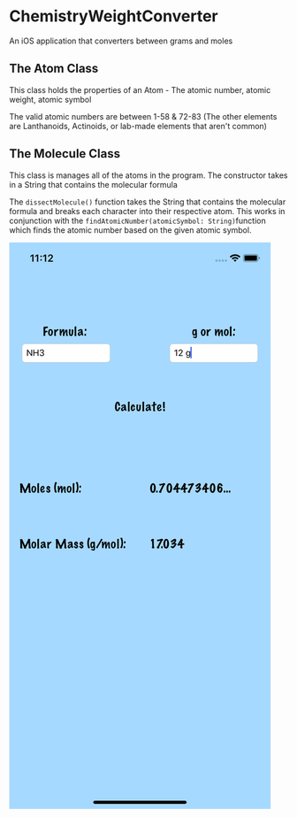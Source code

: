 # ChemistryWeightConverter
An iOS application that converters between grams and moles

## The Atom Class
This class holds the properties of an Atom - The atomic number, atomic weight, atomic symbol

The valid atomic numbers are between 1-58 & 72-83 (The other elements are Lanthanoids, Actinoids, or lab-made elements that aren't common)

## The Molecule Class
This class is manages all of the atoms in the program. The constructor takes in a String that contains the molecular formula

The `dissectMolecule()` function takes the String that contains the molecular formula and breaks each character into their respective atom. This works in conjunction with the `findAtomicNumber(atomicSymbol: String)`function which finds the atomic number based on the given atomic symbol.

![](ChemistryWeightConverter/ChemistryWeightConverter/GramsToMoles.png)
